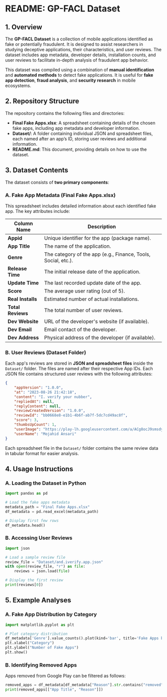 # README: GP-FACL Dataset

## 1. Overview
The **GP-FACL Dataset** is a collection of mobile applications identified as fake or potentially fraudulent. It is designed to assist researchers in studying deceptive applications, their characteristics, and user reviews. The dataset includes app metadata, developer details, installation counts, and user reviews to facilitate in-depth analysis of fraudulent app behavior.

This dataset was compiled using a combination of **manual identification** and **automated methods** to detect fake applications. It is useful for **fake app detection**, **fraud analysis**, and **security research** in mobile ecosystems.

## 2. Repository Structure
The repository contains the following files and directories:

- **Final Fake Apps.xlsx**: A spreadsheet containing details of the chosen fake apps, including app metadata and developer information.
- **Dataset/**: A folder containing individual JSON and spreadsheet files, each named after an app’s ID, storing user reviews and additional information.
- **README.md**: This document, providing details on how to use the dataset.

## 3. Dataset Contents
The dataset consists of **two primary components**:

### **A. Fake App Metadata (Final Fake Apps.xlsx)**
This spreadsheet includes detailed information about each identified fake app. The key attributes include:

| Column Name        | Description |
|-------------------|-------------|
| **Appid**         | Unique identifier for the app (package name). |
| **App Title**     | The name of the application. |
| **Genre**         | The category of the app (e.g., Finance, Tools, Social, etc.). |
| **Release Time**  | The initial release date of the application. |
| **Update Time**   | The last recorded update date of the app. |
| **Score**         | The average user rating (out of 5). |
| **Real Installs** | Estimated number of actual installations. |
| **Total Reviews** | The total number of user reviews. |
| **Dev Website**   | URL of the developer's website (if available). |
| **Dev Email**     | Email contact of the developer. |
| **Dev Address**   | Physical address of the developer (if available). |

### **B. User Reviews (Dataset Folder)**
Each app's reviews are stored in **JSON and spreadsheet files** inside the `Dataset/` folder. The files are named after their respective App IDs. Each JSON file contains structured user reviews with the following attributes:

```json
{
    "appVersion": "1.0.0",
    "at": "2023-08-26 21:42:18",
    "content": "I. verify your nubber",
    "repliedAt": null,
    "replyContent": null,
    "reviewCreatedVersion": "1.0.0",
    "reviewId": "bb0668e8-e1b1-4b6f-ab7f-5dc7cd49ac8f",
    "score": 3,
    "thumbsUpCount": 1,
    "userImage": "https://play-lh.googleusercontent.com/a/ACg8ocJ9smsdyD5U192jQez61k0-7v-RImEh-fZusE1ng66j=mo",
    "userName": "Mojahid Ansari"
}
```

Each spreadsheet file in the `Dataset/` folder contains the same review data in tabular format for easier analysis.

## 4. Usage Instructions
### **A. Loading the Dataset in Python**
```python
import pandas as pd

# Load the fake apps metadata
metadata_path = "Final Fake Apps.xlsx"
df_metadata = pd.read_excel(metadata_path)

# Display first few rows
df_metadata.head()
```

### **B. Accessing User Reviews**
```python
import json

# Load a sample review file
review_file = "Dataset/and.iverify.app.json"
with open(review_file, "r") as file:
    reviews = json.load(file)

# Display the first review
print(reviews[0])
```

## 5. Example Analyses
### **A. Fake App Distribution by Category**
```python
import matplotlib.pyplot as plt

# Plot category distribution
df_metadata['Genre'].value_counts().plot(kind='bar', title='Fake Apps by Category')
plt.xlabel("Category")
plt.ylabel("Number of Fake Apps")
plt.show()
```

### **B. Identifying Removed Apps**
Apps removed from Google Play can be filtered as follows:
```python
removed_apps = df_metadata[df_metadata["Reason"].str.contains("removed", case=False, na=False)]
print(removed_apps[["App Title", "Reason"]])
```